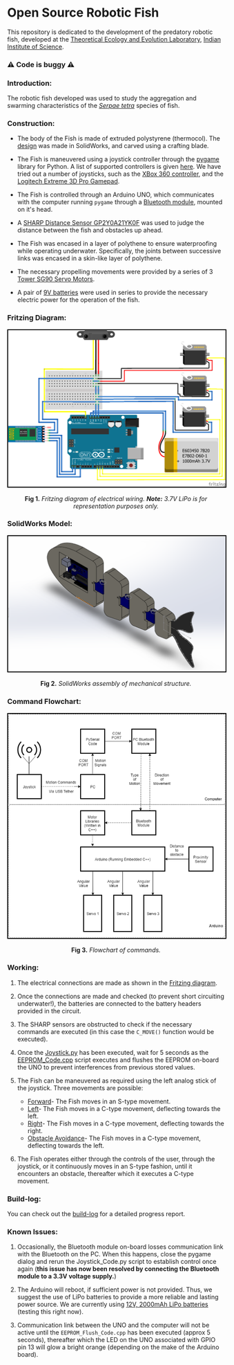 
# Open Source Robotic Fish

This repository is dedicated to the development of the predatory robotic fish, developed at the [Theoretical Ecology and Evolution Laboratory](https://teelabiisc.wordpress.com/ "TEE-Lab, IISc"), [Indian Institute of Science](https://www.iisc.ac.in "Indian Institute of Science, Bengaluru").

### :warning: Code is buggy :warning:

### Introduction:
The robotic fish developed was used to study the aggregation and swarming characteristics of the <em><a title="Serpae tetra" href="https://en.wikipedia.org/wiki/Serpae_tetra" target="_blank">Serpae tetra</a></em> species of fish.

### Construction:
 - The body of the Fish is made of extruded polystyrene (thermocol). The [design](https://github.com/SarthakJShetty/Fish/tree/master/Design_Files/Mechanical_Design/Structure_Design "Mechanical Designs") was made in SolidWorks, and carved using a crafting blade.

 - The Fish is maneuvered using a joystick controller through the [pygame](Pygame.org "pygame") library for Python. A list of supported controllers is given [here](https://www.pygame.org/docs/ref/joystick.html "pygame"). We have tried out a number of joysticks, such as the [XBox 360 controller](https://www.amazon.com/Xbox-360-Wireless-Controller-Packaging-Black/dp/B073WJCQGT/ref=sr_1_4?ie=UTF8&qid=1530160595&sr=8-4&keywords=xbox+360+controller "XBox 360 controller"), and the [Logitech Extreme 3D Pro Gamepad](https://www.amazon.com/Extreme-3D-Pro-Joystick-Windows/dp/B00009OY9U/ref=sr_1_1?s=videogames&ie=UTF8&qid=1530160648&sr=1-1&keywords=logitech+extreme+pro "Logitech Extreme 3D Pro").

 - The Fish is controlled through an Arduino UNO, which communicates with the computer running ```pygame``` through a [Bluetooth module](https://www.amazon.com/HiLetgo%C2%AE-Wireless-Bluetooth-Transceiver-Arduino/dp/B071YJG8DR/ref=sr_1_1_sspa?ie=UTF8&qid=1530698951&sr=8-1-spons&keywords=hc05&psc=1 "HC-05 Bluetooth Module"), mounted on it's head.

 - A [SHARP Distance Sensor GP2Y0A21YK0F](https://www.pololu.com/category/79/sharp-distance-sensors "Sharp Distance Sensor GP2Y0A21YK0F") was used to judge the distance between the fish and obstacles up ahead.

 - The Fish was encased in a layer of polythene to ensure waterproofing while operating underwater. Specifically, the joints between successive links was encased in a skin-like layer of polythene.

 - The necessary propelling movements were provided by a series of 3 [Tower SG90 Servo Motors](https://servodatabase.com/servo/towerpro/sg90 "Tower S690 Servo Motors").

 - A pair of [9V batteries](https://www.amazon.com/AmazonBasics-Everyday-Alkaline-Batteries-8-Pack/dp/B00MH4QM1S "9V Batteries") were used in series to provide the necessary electric power for the operation of the fish.

### Fritzing Diagram:
<p align="center"><img style="text-align: center; border: 2px solid black" src="https://raw.githubusercontent.com/SarthakJShetty/Fish/master/Design_Files/Electrical_Design/Circuit_Design/Fish_Circuitry.png" alt="Fritzing Diagram"></p>
<figcaption align="center"><strong>Fig 1.</strong><em> Fritzing diagram of electrical wiring.</em>
<em><strong>Note:</strong> 3.7V LiPo is for representation purposes only.</em></figcaption>

### SolidWorks Model:
<p align="center"><img style="border:2px solid black;" src="https://raw.githubusercontent.com/SarthakJShetty/Fish/master/Design_Files/Mechanical_Design/Structure_Design/Fish_Assembly_Snapshot.png" alt="SolidWorks Model"></p>
<figcaption align="center"><strong>Fig 2.</strong><em> SolidWorks assembly of mechanical structure.</em></figcaption>

### Command Flowchart:
<p align="center"><img style="border:2px solid black;" src="https://raw.githubusercontent.com/SarthakJShetty/Fish/master/Design_Files/Electrical_Design/Circuit_Design/Circuit_Flowchart.png" alt="Command flowchart"></p>
<figcaption align="center"><strong>Fig 3.</strong><em> Flowchart of commands.</em></figcaption>

### Working:
 1. The electrical connections are made as shown in the <a title="Fritzing Diagram" href="https://github.com/SarthakJShetty/Fish/master/Design_Files/Electrical_Design/Circuit_Design/Fish_Circuitry.png" alt="Fritzing Diagram">Fritzing diagram</a>.

 2. Once the connections are made and checked (to prevent short circuiting underwater!), the batteries are connected to the battery headers provided in the circuit.

 3. The SHARP sensors are obstructed to check if the necessary commands are executed (in this case the ```C_MOVE()``` function would be executed).

 4. Once the [Joystick.py](https://github.com/SarthakJShetty/fish/tree/master/Code/Joystick_Code/Joystick_Code.py) has been executed, wait for 5 seconds as the [EEPROM_Code.cpp](https://github.com/SarthakJShetty/Fish/tree/master/Code/CPP_Code/EEPROM_Flush_Code.cpp) script executes and flushes the EEPROM on-board the UNO to prevent interferences from previous stored values.

 5. The Fish can be maneuvered as required using the left analog stick of the joystick. Three movements are possible:
	- [Forward](https://github.com/SarthakJShetty/Fish/tree/master/Code/CPP_Code/Stable_Movement_Code.cpp)- The Fish moves in an S-type movement.
	- [Left](https://github.com/SarthakJShetty/Fish/tree/master/Code/CPP_Code/Stable_Movement_Code.cpp)- The Fish moves in a C-type movement, deflecting towards the left.
	- [Right](https://github.com/SarthakJShetty/Fish/tree/master/Code/CPP_Code/Stable_Movement_Code.cpp)- The Fish moves in a C-type movement, deflecting towards the right.
	- [Obstacle Avoidance](https://github.com/SarthakJShetty/Fish/tree/master/Code/CPP_Code/Stable_Movement_Code.cpp)- The Fish moves in a C-type movement, deflecting towards the left. 

 6. The Fish operates either through the controls of the user, through the joystick, or it continuously moves in an S-type fashion, until it encounters an obstacle, thereafter which it executes a C-type movement.

### Build-log:
You can check out the <a title="Build-log" href="https://github.com/SarthakJShetty/Fish/tree/master/build-log.md">build-log</a> for a detailed progress report.

### Known Issues:

 1. Occasionally, the Bluetooth module on-board losses communication link with the Bluetooth on the PC. When this happens, close the pygame dialog and rerun the Joystick_Code.py script to establish control once again (<strong>this issue has now been resolved by connecting the Bluetooth module to a 3.3V voltage supply.</strong>)

 2. The Arduino will reboot, if sufficient power is not provided. Thus, we suggest the use of LiPo batteries to provide a more reliable and lasting power source. We are currently using <a title="12V LiPo battery" href="" target="_blank">12V, 2000mAh LiPo batteries</a> (testing this right now).

 3. Communication link between the UNO and the computer will not be active until the `EEPROM_Flush_Code.cpp` has been executed (approx 5 seconds), thereafter which the LED on the UNO associated with GPIO pin 13 will glow a bright orange (depending on the make of the Arduino board).